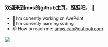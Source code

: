 ### 欢迎来到mos的github主页，逛逛吧， 👋
- 🔭 I’m currently working on AvePoint
- 🌱 I’m currently learning coding
- 📫 How to reach me: amos.cao@outlook.com
<!--
**XiaoCaoAskedForHelp/XiaoCaoAskedForHelp** is a ✨ _special_ ✨ repository because its `README.md` (this file) appears on your GitHub profile.

Here are some ideas to get you started:

- 🔭 I’m currently working on ...
- 🌱 I’m currently learning ...
- 👯 I’m looking to collaborate on ...
- 🤔 I’m looking for help with ...
- 💬 Ask me about ...
- 😄 Pronouns: ...
- ⚡ Fun fact: ...
-->
<div align="left"> <img src="https://metrics.lecoq.io/XiaoCaoAskedForHelp?template=classic&config.timezone=Asia%2FShanghai"> </div>
